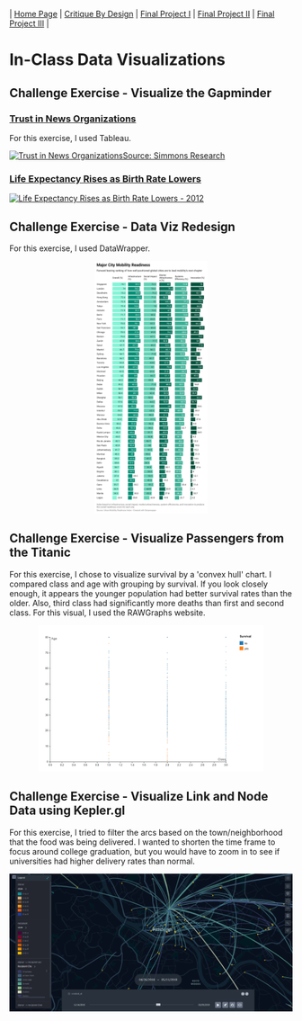 | [Home Page](https://lmboos.github.io/boos-dataviz-portfolio/) | [Critique By Design](critique-by-design.md) | [Final Project I](final-project-part-one.md) | [Final Project II](final-project-part-two.md) | [Final Project III](final-project-part-three.md) |

# In-Class Data Visualizations

## Challenge Exercise - Visualize the Gapminder
### <a href = "https://public.tableau.com/views/NewsMedia/PackedBubbles?:language=en-US&publish=yes&:sid=&:redirect=auth&:display_count=n&:origin=viz_share_link" target="_blank">Trust in News Organizations</a>
For this exercise, I used Tableau.

<div class='tableauPlaceholder' id='viz1738025359933' style='position: relative'>
  <noscript><a href='#'>
    <img alt='Trust in News OrganizationsSource: Simmons Research ' src='https:&#47;&#47;public.tableau.com&#47;static&#47;images&#47;Ne&#47;NewsMedia&#47;PackedBubbles&#47;1_rss.png' 
      style='border: none' />
  </a>
  </noscript>
  <object class='tableauViz'  style='display:none;'>
    <param name='host_url' value='https%3A%2F%2Fpublic.tableau.com%2F' /> 
    <param name='embed_code_version' value='3' /> 
    <param name='site_root' value='' />
    <param name='name' value='NewsMedia&#47;PackedBubbles' />
    <param name='tabs' value='no' />
    <param name='toolbar' value='yes' />
    <param name='static_image' value='https:&#47;&#47;public.tableau.com&#47;static&#47;images&#47;Ne&#47;NewsMedia&#47;PackedBubbles&#47;1.png' /> 
    <param name='animate_transition' value='yes' />
    <param name='display_static_image' value='yes' />
    <param name='display_spinner' value='yes' />
    <param name='display_overlay' value='yes' />
    <param name='display_count' value='yes' />
    <param name='language' value='en-US' />
    <param name='filter' value='publish=yes' />
  </object>
</div>                

<script type='text/javascript'>                    
  var divElement = document.getElementById('viz1738025359933');                    
  var vizElement = divElement.getElementsByTagName('object')[0];                    
  vizElement.style.width='100%';vizElement.style.height=(divElement.offsetWidth*0.75)+'px';                    
  var scriptElement = document.createElement('script');                    
  scriptElement.src = 'https://public.tableau.com/javascripts/api/viz_v1.js';                    
  vizElement.parentNode.insertBefore(scriptElement, vizElement);                
</script>

### <a href = "https://public.tableau.com/shared/GJF3C5TC4?:display_count=n&:origin=viz_share_link">Life Expectancy Rises as Birth Rate Lowers</a>

<div class='tableauPlaceholder' id='viz1738025801904' style='position: relative'>
  <noscript><a href='#'>
    <img alt='Life Expectancy Rises as Birth Rate Lowers - 2012 ' src='https:&#47;&#47;public.tableau.com&#47;static&#47;images&#47;GJ&#47;GJF3C5TC4&#47;1_rss.png' 
      style='border: none' />
  </a>
  </noscript>
  <object class='tableauViz'  style='display:none;'>
    <param name='host_url' value='https%3A%2F%2Fpublic.tableau.com%2F' /> 
    <param name='embed_code_version' value='3' /> 
    <param name='path' value='shared&#47;GJF3C5TC4' /> 
    <param name='toolbar' value='yes' />
    <param name='static_image' value='https:&#47;&#47;public.tableau.com&#47;static&#47;images&#47;GJ&#47;GJF3C5TC4&#47;1.png' /> 
    <param name='animate_transition' value='yes' />
    <param name='display_static_image' value='yes' />
    <param name='display_spinner' value='yes' />
    <param name='display_overlay' value='yes' />
    <param name='display_count' value='yes' />
    <param name='language' value='en-US' />
  </object>
</div>                

<script type='text/javascript'>                    
  var divElement = document.getElementById('viz1738025801904');                    
  var vizElement = divElement.getElementsByTagName('object')[0];                    
  vizElement.style.width='100%';vizElement.style.height=(divElement.offsetWidth*0.75)+'px';                    
  var scriptElement = document.createElement('script');                    
  scriptElement.src = 'https://public.tableau.com/javascripts/api/viz_v1.js';                    
  vizElement.parentNode.insertBefore(scriptElement, vizElement);                
</script>

## Challenge Exercise - Data Viz Redesign
For this exercise, I used DataWrapper.

<div align="center">
  <img src = "Urban Mobility Challenge.png" width = "200"/>
</div>

## Challenge Exercise - Visualize Passengers from the Titanic
For this exercise, I chose to visualize survival by a 'convex hull' chart. I compared class and age with grouping by survival. If you look closely enough, it appears the younger population had better survival rates than the older. Also, third class had significantly more deaths than first and second class. For this visual, I used the RAWGraphs website.

<div align="center">
  <img src="Titanic Survival.png" width="400"/>
</div>

## Challenge Exercise - Visualize Link and Node Data using Kepler.gl
For this exercise, I tried to filter the arcs based on the town/neighborhood that the food was being delivered. I wanted to shorten the time frame to focus around college graduation, but you would have to zoom in to see if universities had higher delivery rates than normal. 

<div align="center">
  <img src="412 Food Rescue Visualization - Kepler.png" width="600"/>
</div>
